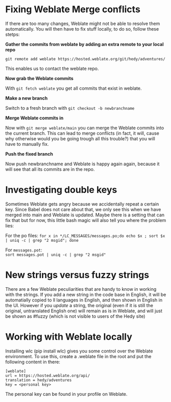# Fixing Weblate Merge conflicts

If there are too many changes, Weblate might not be able to resolve them automatically. You will then have to fix stuff locally, to do so, follow these stetps:

**Gather the commits from weblate by adding an extra remote to your local repo**

`git remote add weblate https://hosted.weblate.org/git/hedy/adventures/`

This enables us to contact the weblate repo.

**Now grab the Weblate commits**

With `git fetch weblate` you get all commits that exist in weblate.

**Make a new branch**

Switch to a fresh branch with `git checkout -b newbranchname`

**Merge Weblate commits in**

Now with `git merge weblate/main` you can merge the Weblate commits into the current branch. This can lead to merge conflicts (in fact, it will, cause why otherwise would you be going trough all this trouble?) that you will have to manually fix.

**Push the fixed branch**

Now push newbranchname and Weblate is happy again again, because it will see that all its commits are in the repo.

# Investigating double keys

Sometimes Weblate gets angry because we accidentally repeat a certain key. Since Babel does not care about that, we only see this when we have merged into main and Weblate is updated. Maybe there is a setting that can fix that but for now, this little bash magic will also tell you where the problem lies:

For the po files:
`for x in */LC_MESSAGES/messages.po;do echo $x ; sort $x | uniq -c | grep "2 msgid"; done`

For `messages.pot`:  
`sort messages.pot | uniq -c | grep "2 msgid"`

# New strings versus fuzzy strings

There are a few Weblate peculiarities that are handy to know in working with the strings. If you add a new string in the code base in English, it will be automatially copied to ll languages in English, and then shown in English in the UI. However if you _update_ a string, the original (even if it is still the original, untranslated English one) will remain as is in Weblate, and will just be shown as #fuzzy (which is not visible to users of the Hedy site)

# Working with Weblate locally

Installing wlc (pip install wlc) gives you some control over the Weblate environment. To use this, create a .weblate file in the root and put the following content in there:

```
[weblate]
url = https://hosted.weblate.org/api/
translation = hedy/adventures
key = <personal key>
```

The personal key can be found in your profile on Weblate.

